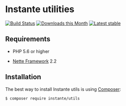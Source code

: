 Instante utilities
======

[![Build Status](https://travis-ci.org/instante/utils.svg?branch=master)](https://travis-ci.org/instante/utils)
[![Downloads this Month](https://img.shields.io/packagist/dm/instante/utils.svg)](https://packagist.org/packages/instante/utils)
[![Latest stable](https://img.shields.io/packagist/v/instante/utils.svg)](https://packagist.org/packages/instante/utils)

Requirements
------------

- PHP 5.6 or higher

- [Nette Framework](https://github.com/nette/nette) 2.2



Installation
------------

The best way to install Instante utils is using  [Composer](http://getcomposer.org/):

```sh
$ composer require instante/utils
```
